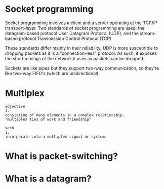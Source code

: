 # Socket programming

Socket programming involves a client and a server operating at the TCP/IP transport-layer.
Two standards of socket programming are used: the datagram-based protocol User Datagram Protocol (UDP), and the stream-based protocol Transmission Control Protocol (TCP).

These standards differ mainly in their reliability.
UDP is more susceptible to dropping packets as it is a "connection-less" protocol.
As such, it exposes the shortcomings of the network it uses as packets can be dropped.

Sockets are like pipes but they support two-way communication, so they're like two-way FIFO's (which are unidirectional).

# Multiplex

```
adjective
1.
consisting of many elements in a complex relationship.
"multiplex ties of work and friendship"

verb
1.
incorporate into a multiplex signal or system.
```

# What is packet-switching?

# What is a datagram? 
